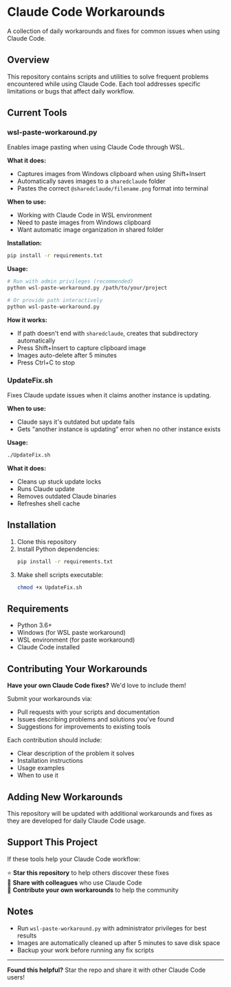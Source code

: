 # Claude Code Workarounds

A collection of daily workarounds and fixes for common issues when using Claude Code.

## Overview

This repository contains scripts and utilities to solve frequent problems encountered while using Claude Code. Each tool addresses specific limitations or bugs that affect daily workflow.

## Current Tools

### wsl-paste-workaround.py
Enables image pasting when using Claude Code through WSL.

**What it does:**
- Captures images from Windows clipboard when using Shift+Insert
- Automatically saves images to a `sharedclaude` folder
- Pastes the correct `@sharedclaude/filename.png` format into terminal

**When to use:**
- Working with Claude Code in WSL environment
- Need to paste images from Windows clipboard
- Want automatic image organization in shared folder

**Installation:**
```bash
pip install -r requirements.txt
```

**Usage:**
```bash
# Run with admin privileges (recommended)
python wsl-paste-workaround.py /path/to/your/project

# Or provide path interactively
python wsl-paste-workaround.py
```

**How it works:**
- If path doesn't end with `sharedclaude`, creates that subdirectory automatically
- Press Shift+Insert to capture clipboard image
- Images auto-delete after 5 minutes
- Press Ctrl+C to stop

### UpdateFix.sh
Fixes Claude update issues when it claims another instance is updating.

**When to use:**
- Claude says it's outdated but update fails
- Gets "another instance is updating" error when no other instance exists

**Usage:**
```bash
./UpdateFix.sh
```

**What it does:**
- Cleans up stuck update locks
- Runs Claude update
- Removes outdated Claude binaries
- Refreshes shell cache

## Installation

1. Clone this repository
2. Install Python dependencies:
   ```bash
   pip install -r requirements.txt
   ```
3. Make shell scripts executable:
   ```bash
   chmod +x UpdateFix.sh
   ```

## Requirements

- Python 3.6+
- Windows (for WSL paste workaround)
- WSL environment (for paste workaround)
- Claude Code installed

## Contributing Your Workarounds

**Have your own Claude Code fixes?** We'd love to include them!

Submit your workarounds via:
- Pull requests with your scripts and documentation
- Issues describing problems and solutions you've found
- Suggestions for improvements to existing tools

Each contribution should include:
- Clear description of the problem it solves
- Installation instructions
- Usage examples
- When to use it

## Adding New Workarounds

This repository will be updated with additional workarounds and fixes as they are developed for daily Claude Code usage.

## Support This Project

If these tools help your Claude Code workflow:

⭐ **Star this repository** to help others discover these fixes  
🔄 **Share with colleagues** who use Claude Code  
🤝 **Contribute your own workarounds** to help the community  

## Notes

- Run `wsl-paste-workaround.py` with administrator privileges for best results
- Images are automatically cleaned up after 5 minutes to save disk space
- Backup your work before running any fix scripts

---

**Found this helpful?** Star the repo and share it with other Claude Code users! 
